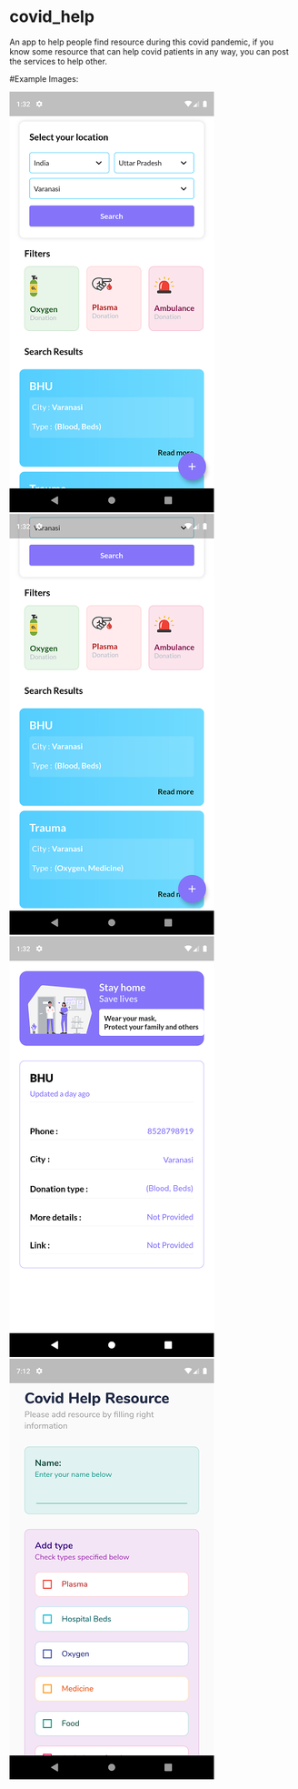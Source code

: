 # covid_help

An app to help people find resource during this covid pandemic, if you know some resource that can help covid patients in any way, you can post the services to help other.

#Example Images:


![](images/Screenshot_1619769745.png)
![](images/Screenshot_1619769749.png)
![](images/Screenshot_1619769765.png)
![](images/Screenshot_1619703755.png)
